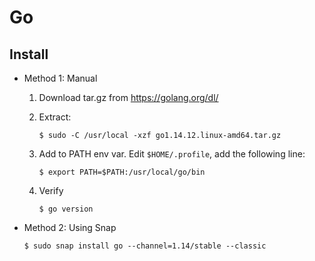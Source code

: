 # Go

## Install
- Method 1: Manual
    1. Download tar.gz from https://golang.org/dl/
    2. Extract:
        ```
        $ sudo -C /usr/local -xzf go1.14.12.linux-amd64.tar.gz
        ```

    3. Add to PATH env var. Edit ```$HOME/.profile```, add the following line:
        ```
        $ export PATH=$PATH:/usr/local/go/bin
        ```

    3. Verify
        ```
        $ go version
        ```

- Method 2: Using Snap
    ```
    $ sudo snap install go --channel=1.14/stable --classic
    ```
